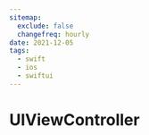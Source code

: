 ```yaml
---
sitemap:
  exclude: false
  changefreq: hourly
date: 2021-12-05
tags:
  - swift
  - ios
  - swiftui
---
```


# UIViewController
